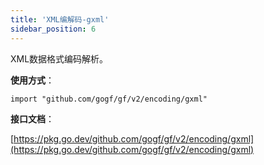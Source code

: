 ```yaml
---
title: 'XML编解码-gxml'
sidebar_position: 6
---
```


XML数据格式编码解析。

**使用方式**：

```
import "github.com/gogf/gf/v2/encoding/gxml"
```

**接口文档**：

[https://pkg.go.dev/github.com/gogf/gf/v2/encoding/gxml](https://pkg.go.dev/github.com/gogf/gf/v2/encoding/gxml)